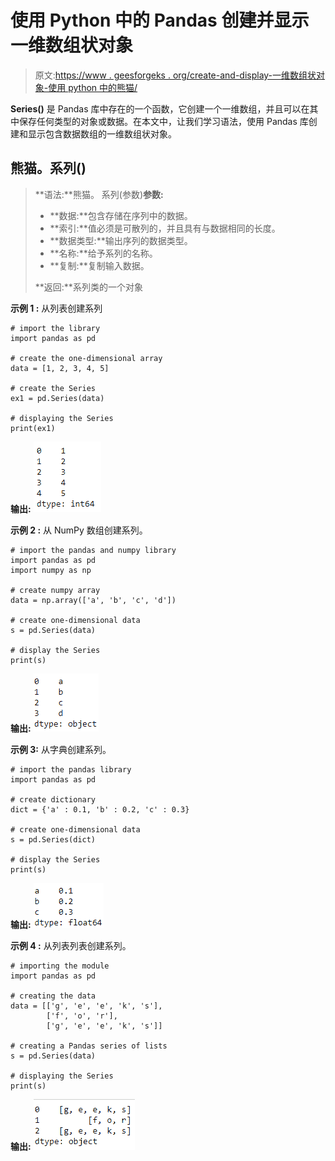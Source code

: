 # 使用 Python 中的 Pandas 创建并显示一维数组状对象

> 原文:[https://www . geesforgeks . org/create-and-display-一维数组状对象-使用 python 中的熊猫/](https://www.geeksforgeeks.org/create-and-display-a-one-dimensional-array-like-object-using-pandas-in-python/)

**Series()** 是 Pandas 库中存在的一个函数，它创建一个一维数组，并且可以在其中保存任何类型的对象或数据。在本文中，让我们学习语法，使用 Pandas 库创建和显示包含数据数组的一维数组状对象。

## 熊猫。系列()

> **语法:**熊猫。
> 系列(参数)**参数:**
> 
> *   **数据:**包含存储在序列中的数据。
> *   **索引:**值必须是可散列的，并且具有与数据相同的长度。
> *   **数据类型:**输出序列的数据类型。
> *   **名称:**给予系列的名称。
> *   **复制:**复制输入数据。
> 
> **返回:**系列类的一个对象

**示例 1 :** 从列表创建系列

```
# import the library
import pandas as pd

# create the one-dimensional array
data = [1, 2, 3, 4, 5]

# create the Series
ex1 = pd.Series(data)

# displaying the Series
print(ex1)
```

**输出:**
![](img/e41b9615cb0ddb9dda84b957f1abf141.png)

**示例 2 :** 从 NumPy 数组创建系列。

```
# import the pandas and numpy library
import pandas as pd
import numpy as np

# create numpy array
data = np.array(['a', 'b', 'c', 'd'])

# create one-dimensional data
s = pd.Series(data)

# display the Series
print(s)
```

**输出:**
![](img/cbf715e52d02cb70cfa504d4038a4b5a.png)

**示例 3:** 从字典创建系列。

```
# import the pandas library
import pandas as pd

# create dictionary
dict = {'a' : 0.1, 'b' : 0.2, 'c' : 0.3}

# create one-dimensional data
s = pd.Series(dict)

# display the Series
print(s)
```

**输出:**
![](img/fbbe45e433e5f293c1dadb7bf47d834a.png)

**示例 4 :** 从列表列表创建系列。

```
# importing the module
import pandas as pd

# creating the data
data = [['g', 'e', 'e', 'k', 's'],
        ['f', 'o', 'r'],
        ['g', 'e', 'e', 'k', 's']]

# creating a Pandas series of lists
s = pd.Series(data)

# displaying the Series
print(s)
```

**输出:**
![](img/9ce1d80acd46e082f335d416b665233d.png)